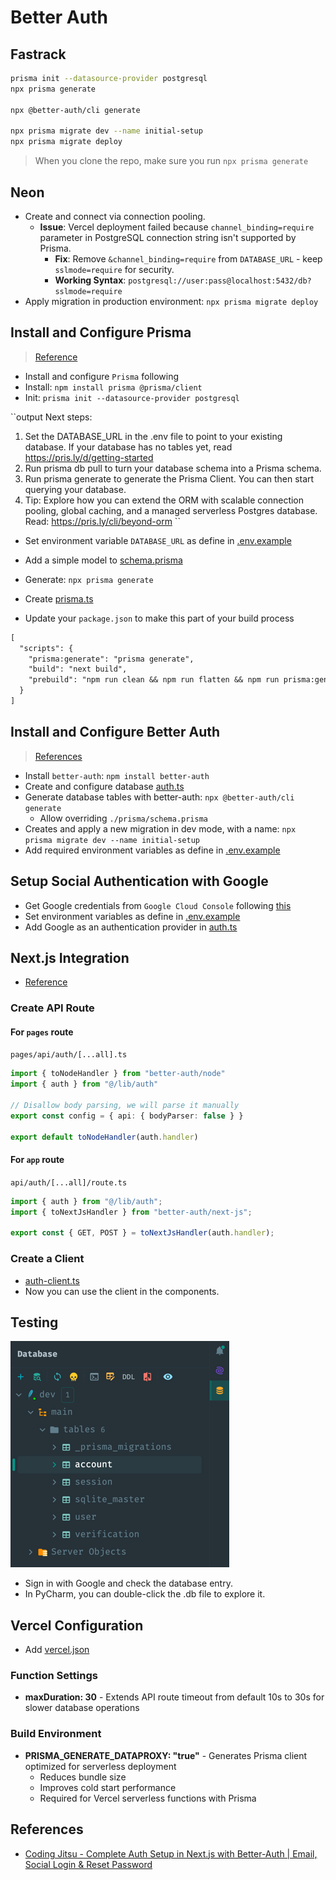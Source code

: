 # Better Auth

## Fastrack

```bash
prisma init --datasource-provider postgresql
npx prisma generate

npx @better-auth/cli generate

npx prisma migrate dev --name initial-setup
npx prisma migrate deploy
```

> When you clone the repo, make sure you run `npx prisma generate`

## Neon

* Create and connect via connection pooling.
  * **Issue**: Vercel deployment failed because `channel_binding=require` parameter in PostgreSQL connection string isn't supported by Prisma.
    * **Fix**: Remove `&channel_binding=require` from `DATABASE_URL` - keep `sslmode=require` for security.
    * **Working Syntax**: `postgresql://user:pass@localhost:5432/db?sslmode=require`
* Apply migration in production environment: `npx prisma migrate deploy`

## Install and Configure Prisma

> [Reference](https://www.prisma.io/docs/orm/reference/prisma-cli-reference#examples-1)

* Install and configure `Prisma` following 
* Install: `npm install prisma @prisma/client`
* Init: `prisma init --datasource-provider postgresql`

``output
Next steps:
1. Set the DATABASE_URL in the .env file to point to your existing database. If your database has no tables yet, read https://pris.ly/d/getting-started
2. Run prisma db pull to turn your database schema into a Prisma schema.
3. Run prisma generate to generate the Prisma Client. You can then start querying your database.
4. Tip: Explore how you can extend the ORM with scalable connection pooling, global caching, and a managed serverless Postgres database. Read: https://pris.ly/cli/beyond-orm
``

* Set environment variable `DATABASE_URL` as define in [.env.example](.env.example)
* Add a simple model to [schema.prisma](prisma/schema.prisma)

* Generate: `npx prisma generate`
* Create [prisma.ts](src/lib/prisma.ts)
* Update your `package.json` to make this part of your build process

```markdown
[
  "scripts": {
    "prisma:generate": "prisma generate",
    "build": "next build",
    "prebuild": "npm run clean && npm run flatten && npm run prisma:generate"
  }
]
```

## Install and Configure Better Auth

> [References](https://www.better-auth.com/docs/installation)

* Install `better-auth`: `npm install better-auth`
* Create and configure database [auth.ts](src/lib/auth.ts)
* Generate database tables with better-auth: `npx @better-auth/cli generate`
  * Allow overriding `./prisma/schema.prisma`
* Creates and apply a new migration in dev mode, with a name: `npx prisma migrate dev --name initial-setup`
* Add required environment variables as define in [.env.example](.env.example)

## Setup Social Authentication with Google

* Get Google credentials from `Google Cloud Console` following [this](https://www.better-auth.com/docs/authentication/google)
* Set environment variables as define in [.env.example](.env.example)
* Add Google as an authentication provider in [auth.ts](src/lib/auth.ts)

## Next.js Integration

* [Reference](https://www.better-auth.com/docs/integrations/next)

### Create API Route

#### For `pages` route

`pages/api/auth/[...all].ts`

```typescript
import { toNodeHandler } from "better-auth/node"
import { auth } from "@/lib/auth"
 
// Disallow body parsing, we will parse it manually
export const config = { api: { bodyParser: false } }
 
export default toNodeHandler(auth.handler)
```

#### For `app` route

`api/auth/[...all]/route.ts`

```typescript
import { auth } from "@/lib/auth";
import { toNextJsHandler } from "better-auth/next-js";
 
export const { GET, POST } = toNextJsHandler(auth.handler);
```

### Create a Client

* [auth-client.ts](src/lib/auth-client.ts)
* Now you can use the client in the components.

## Testing

![db.png](images/db.png)

* Sign in with Google and check the database entry.
* In PyCharm, you can double-click the .db file to explore it.

## Vercel Configuration

* Add [vercel.json](vercel.json)

### Function Settings
- **maxDuration: 30** - Extends API route timeout from default 10s to 30s for slower database operations

### Build Environment  
- **PRISMA_GENERATE_DATAPROXY: "true"** - Generates Prisma client optimized for serverless deployment
  - Reduces bundle size
  - Improves cold start performance
  - Required for Vercel serverless functions with Prisma

## References

* [Coding Jitsu - Complete Auth Setup in Next.js with Better-Auth | Email, Social Login & Reset Password](https://youtu.be/n6rP9d3RWo8)
